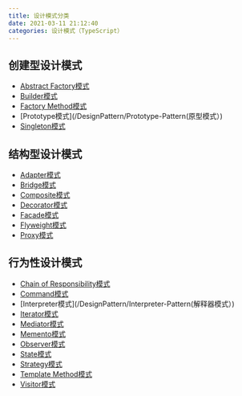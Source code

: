 ```yaml
---
title: 设计模式分类
date: 2021-03-11 21:12:40
categories: 设计模式（TypeScript）
---
```

## 创建型设计模式
- [Abstract Factory模式](/DesignPattern/Abstract-Factory-Pattern（抽象工厂模式）)
- [Builder模式](/DesignPattern/Builder-Pattern（建造者模式）)
- [Factory Method模式](/DesignPattern/Factory-Method(工厂模式))
- [Prototype模式](/DesignPattern/Prototype-Pattern(原型模式）)
- [Singleton模式](/DesignPattern/Singleton模式)
## 结构型设计模式
- [Adapter模式](/DesignPattern/Adapter模式（适配器）)
- [Bridge模式](/DesignPattern/Bridge-Pattern（桥接模式）)
- [Composite模式](/DesignPattern/Composite模式（组合实体模式）)
- [Decorator模式](/DesignPattern/Decorator模式（装饰器模式）)
- [Facade模式](/DesignPattern/Facade模式（门面模式）)
- [Flyweight模式](/DesignPattern/Flyweight-Pattern(享元模式))
- [Proxy模式](/DesignPattern/Proxy-Pattern(代理模式))
## 行为性设计模式
- [Chain of Responsibility模式](/DesignPattern/Chain-of-Responsibility模式（责任链模式）)
- [Command模式](/DesignPattern/Command模式（命令模式）)
- [Interpreter模式](/DesignPattern/Interpreter-Pattern(解释器模式）)
- [Iterator模式](/DesignPattern/Iterator模式)
- [Mediator模式](/DesignPattern/Mediator模式（中介者模式）)
- [Memento模式](/DesignPattern/Memento-Pattern（备忘录模式）)
- [Observer模式](/DesignPattern/Observer模式（观察者模式）)
- [State模式](/DesignPattern/State-Pattern模式（状态模式）)
- [Strategy模式](/DesignPattern/Strategy-Pattern模式（策略模式）)
- [Template Method模式](/DesignPattern/Template-Method（模板方法设计模式）)
- [Visitor模式](/DesignPattern/Visitor-Pattern(访问者模式))
